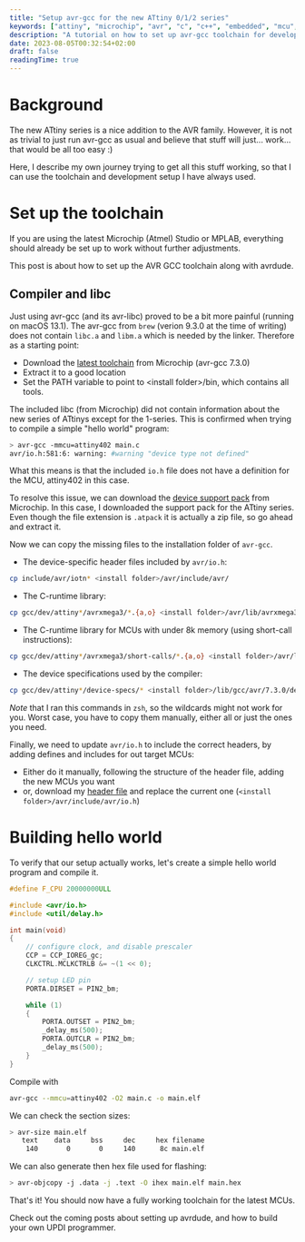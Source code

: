 ```yaml
---
title: "Setup avr-gcc for the new ATtiny 0/1/2 series"
keywords: ["attiny", "microchip", "avr", "c", "c++", "embedded", "mcu", "microcontrollers"]
description: "A tutorial on how to set up avr-gcc toolchain for development on the new ATtiny series of microcontrollers"
date: 2023-08-05T00:32:54+02:00
draft: false
readingTime: true
---
```


# Background
The new ATtiny series is a nice addition to the AVR family.
However, it is not as trivial to just run avr-gcc as usual and believe that stuff
will just... work... that would be all too easy :)

Here, I describe my own journey trying to get all this stuff working, so that I can use the toolchain and 
development setup I have always used.

# Set up the toolchain
If you are using the latest Microchip (Atmel) Studio or MPLAB, everything should already be set up to work without further
adjustments.

This post is about how to set up the AVR GCC toolchain along with avrdude.

## Compiler and libc

Just using avr-gcc (and its avr-libc) proved to be a bit more painful (running on macOS 13.1).
The avr-gcc from `brew` (verion 9.3.0 at the time of writing) does not contain `libc.a` and `libm.a` which is needed
by the linker. Therefore as a starting point:
- Download the [latest toolchain](https://www.microchip.com/en-us/tools-resources/develop/microchip-studio/gcc-compilers) from Microchip (avr-gcc 7.3.0) 
- Extract it to a good location
- Set the PATH variable to point to \<install folder\>/bin, which contains all tools.

The included libc (from Microchip) did not contain information about the new series of ATtinys except for the 1-series. This is confirmed when trying
to compile a simple "hello world" program:
```sh
> avr-gcc -mmcu=attiny402 main.c
avr/io.h:581:6: warning: #warning "device type not defined"
```
What this means is that the included `io.h` file does not have a definition for the MCU, attiny402 in this case.

To resolve this issue, we can download the [device support pack](https://packs.download.microchip.com/) from Microchip.
In this case, I downloaded the support pack for the ATtiny series.
Even though the file extension is `.atpack` it is actually a zip file, so go ahead and extract it.

Now we can copy the missing files to the installation folder of `avr-gcc`.

- The device-specific header files included by `avr/io.h`:
```sh
cp include/avr/iotn* <install folder>/avr/include/avr/
```
- The C-runtime library:
```sh
cp gcc/dev/attiny*/avrxmega3/*.{a,o} <install folder>/avr/lib/avrxmega3/
```
- The C-runtime library for MCUs with under 8k memory (using short-call instructions):
```sh
cp gcc/dev/attiny*/avrxmega3/short-calls/*.{a,o} <install folder>/avr/lib/avrxmega3/short-calls
```
- The device specifications used by the compiler:
```sh
cp gcc/dev/attiny*/device-specs/* <install folder>/lib/gcc/avr/7.3.0/device-specs
```

*Note* that I ran this commands in `zsh`, so the wildcards might not work for you. Worst case, you have to copy them
manually, either all or just the ones you need.

Finally, we need to update `avr/io.h` to include the correct headers, by adding defines and includes for out target
MCUs:
- Either do it manually, following the structure of the header file, adding the new MCUs you want
- or, download my [header file](/io.h) and replace the current one (`<install folder>/avr/include/avr/io.h`)

# Building hello world

To verify that our setup actually works, let's create a simple hello world program and compile it.
```c {linenos=table}
#define F_CPU 20000000ULL

#include <avr/io.h>
#include <util/delay.h>

int main(void)
{
    // configure clock, and disable prescaler
    CCP = CCP_IOREG_gc;
    CLKCTRL.MCLKCTRLB &= ~(1 << 0);

    // setup LED pin
    PORTA.DIRSET = PIN2_bm;

    while (1)
    {
        PORTA.OUTSET = PIN2_bm;
        _delay_ms(500);
        PORTA.OUTCLR = PIN2_bm;
        _delay_ms(500);
    }
}
```

Compile with
```sh
avr-gcc --mmcu=attiny402 -O2 main.c -o main.elf
```

We can check the section sizes:
```sh
> avr-size main.elf
   text	   data	    bss	    dec	    hex	filename
    140	      0	      0	    140	     8c	main.elf
```

We can also generate then hex file used for flashing:
```sh
> avr-objcopy -j .data -j .text -O ihex main.elf main.hex
```

That's it!
You should now have a fully working toolchain for the latest MCUs.

Check out the coming posts about setting up avrdude, and how to build your own UPDI programmer.
